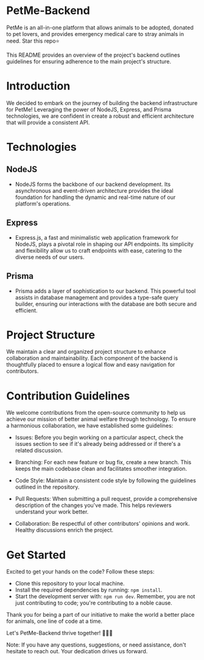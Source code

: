 # PetMe-Backend

PetMe is an all-in-one platform that allows animals to be adopted, donated to pet lovers, and provides emergency medical care to stray animals in need. Star this repo⭐

This README provides an overview of the project's backend outlines guidelines for ensuring adherence to the main project's structure.

# Introduction

We decided to embark on the journey of building the backend infrastructure for PetMe! Leveraging the power of NodeJS, Express, and Prisma technologies, we are confident in create a robust and efficient architecture that will provide a consistent API.

# Technologies

## NodeJS

- NodeJS forms the backbone of our backend development. Its asynchronous and event-driven architecture provides the ideal foundation for handling the dynamic and real-time nature of our platform's operations.

## Express

- Express.js, a fast and minimalistic web application framework for NodeJS, plays a pivotal role in shaping our API endpoints. Its simplicity and flexibility allow us to craft endpoints with ease, catering to the diverse needs of our users.

## Prisma

- Prisma adds a layer of sophistication to our backend. This powerful tool assists in database management and provides a type-safe query builder, ensuring our interactions with the database are both secure and efficient.

# Project Structure

We maintain a clear and organized project structure to enhance collaboration and maintainability. Each component of the backend is thoughtfully placed to ensure a logical flow and easy navigation for contributors.

# Contribution Guidelines

We welcome contributions from the open-source community to help us achieve our mission of better animal welfare through technology. To ensure a harmonious collaboration, we have established some guidelines:

- Issues: Before you begin working on a particular aspect, check the issues section to see if it's already being addressed or if there's a related discussion.

- Branching: For each new feature or bug fix, create a new branch. This keeps the main codebase clean and facilitates smoother integration.

- Code Style: Maintain a consistent code style by following the guidelines outlined in the repository.

- Pull Requests: When submitting a pull request, provide a comprehensive description of the changes you've made. This helps reviewers understand your work better.

- Collaboration: Be respectful of other contributors' opinions and work. Healthy discussions enrich the project.

# Get Started

Excited to get your hands on the code? Follow these steps:

- Clone this repository to your local machine.
- Install the required dependencies by running:
  `npm install`.
- Start the development server with:
  `npm run dev`.
  Remember, you are not just contributing to code; you're contributing to a noble cause.

Thank you for being a part of our initiative to make the world a better place for animals, one line of code at a time.

Let's PetMe-Backend thrive together! 🐾🐶🐱

Note: If you have any questions, suggestions, or need assistance, don't hesitate to reach out. Your dedication drives us forward.
